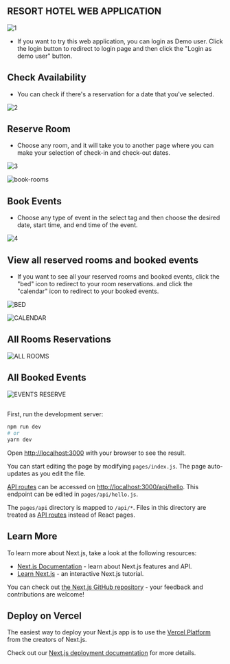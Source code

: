 ## RESORT HOTEL WEB APPLICATION

![1](https://user-images.githubusercontent.com/104843990/168455972-29665798-1ffc-4853-b8fc-b12ee8ec1257.png)


- If you want to try this web application, you can login as Demo user. Click the login button to redirect to login page and then click the "Login as demo user" button.


## Check Availability

- You can check if there's a reservation for a date that you've selected.

![2](https://user-images.githubusercontent.com/104843990/168456186-78d6230c-63ed-4ab9-bc22-a9f02fff13c2.png)

## Reserve Room

- Choose any room, and it will take you to another page where you can make your selection of check-in and check-out dates.

![3](https://user-images.githubusercontent.com/104843990/168456357-c40e9496-8c22-4b2b-a37d-27c2d9fde374.png)

![book-rooms](https://user-images.githubusercontent.com/104843990/168456502-4169d2e9-b50e-4a5c-8ff5-96370ec16c29.png)

## Book Events

- Choose any type of event in the select tag and then choose the desired date, start time, and end time of the event.

![4](https://user-images.githubusercontent.com/104843990/168456423-e633099e-e926-46b7-9d9b-8b5cc5da91a7.png)

## View all reserved rooms and booked events

- If you want to see all your reserved rooms and booked events, click the "bed" icon to redirect to your room reservations. and click the "calendar" icon to redirect to your booked events.

![BED](https://user-images.githubusercontent.com/104843990/168456706-f22de371-b0a5-43e4-924b-7f64def79866.png)

![CALENDAR](https://user-images.githubusercontent.com/104843990/168456719-2f6b71d7-ec91-4157-8812-39eb3dd28e92.png)

## All Rooms Reservations

![ALL ROOMS](https://user-images.githubusercontent.com/104843990/168456800-b4bdf298-0405-441c-9e1f-54bd9aab989a.png)

## All Booked Events

![EVENTS RESERVE](https://user-images.githubusercontent.com/104843990/168456820-1d9d4b3a-fb4e-4cd3-a731-aa55eaed1b25.png)

##

First, run the development server:

```bash
npm run dev
# or
yarn dev
```

Open [http://localhost:3000](http://localhost:3000) with your browser to see the result.

You can start editing the page by modifying `pages/index.js`. The page auto-updates as you edit the file.

[API routes](https://nextjs.org/docs/api-routes/introduction) can be accessed on [http://localhost:3000/api/hello](http://localhost:3000/api/hello). This endpoint can be edited in `pages/api/hello.js`.

The `pages/api` directory is mapped to `/api/*`. Files in this directory are treated as [API routes](https://nextjs.org/docs/api-routes/introduction) instead of React pages.

## Learn More

To learn more about Next.js, take a look at the following resources:

- [Next.js Documentation](https://nextjs.org/docs) - learn about Next.js features and API.
- [Learn Next.js](https://nextjs.org/learn) - an interactive Next.js tutorial.

You can check out [the Next.js GitHub repository](https://github.com/vercel/next.js/) - your feedback and contributions are welcome!

## Deploy on Vercel

The easiest way to deploy your Next.js app is to use the [Vercel Platform](https://vercel.com/new?utm_medium=default-template&filter=next.js&utm_source=create-next-app&utm_campaign=create-next-app-readme) from the creators of Next.js.

Check out our [Next.js deployment documentation](https://nextjs.org/docs/deployment) for more details.
